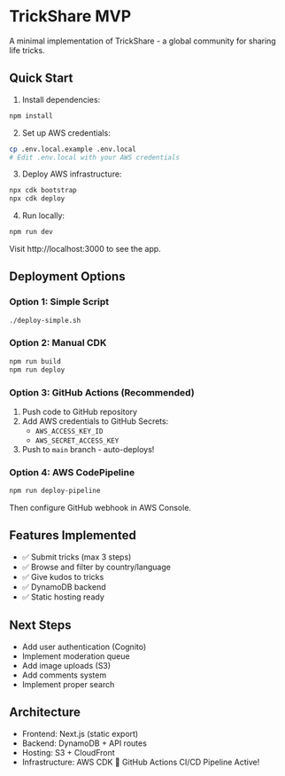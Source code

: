 # TrickShare MVP

A minimal implementation of TrickShare - a global community for sharing life tricks.

## Quick Start

1. Install dependencies:
```bash
npm install
```

2. Set up AWS credentials:
```bash
cp .env.local.example .env.local
# Edit .env.local with your AWS credentials
```

3. Deploy AWS infrastructure:
```bash
npx cdk bootstrap
npx cdk deploy
```

4. Run locally:
```bash
npm run dev
```

Visit http://localhost:3000 to see the app.

## Deployment Options

### Option 1: Simple Script
```bash
./deploy-simple.sh
```

### Option 2: Manual CDK
```bash
npm run build
npm run deploy
```

### Option 3: GitHub Actions (Recommended)
1. Push code to GitHub repository
2. Add AWS credentials to GitHub Secrets:
   - `AWS_ACCESS_KEY_ID`
   - `AWS_SECRET_ACCESS_KEY`
3. Push to `main` branch - auto-deploys!

### Option 4: AWS CodePipeline
```bash
npm run deploy-pipeline
```
Then configure GitHub webhook in AWS Console.

## Features Implemented

- ✅ Submit tricks (max 3 steps)
- ✅ Browse and filter by country/language
- ✅ Give kudos to tricks
- ✅ DynamoDB backend
- ✅ Static hosting ready

## Next Steps

- Add user authentication (Cognito)
- Implement moderation queue
- Add image uploads (S3)
- Add comments system
- Implement proper search

## Architecture

- Frontend: Next.js (static export)
- Backend: DynamoDB + API routes
- Hosting: S3 + CloudFront
- Infrastructure: AWS CDK
🚀 GitHub Actions CI/CD Pipeline Active!
